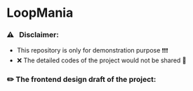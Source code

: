 # LoopMania

### ⚠ &nbsp; Disclaimer: 
- This repository is only for demonstration purpose ❗️❗️❗️
- ❌ The detailed codes of the project would not be shared 🔐

###  ✏️ The frontend design draft of the project:
